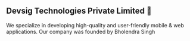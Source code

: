 ## Devsig Technologies Private Limited 👋

We specialize in developing high-quality and user-friendly mobile & web applications. Our company was founded by Bholendra Singh
